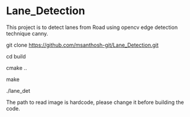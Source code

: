 # Lane_Detection
This project is to detect lanes from Road using opencv edge detection technique canny.

git clone https://github.com/msanthosh-git/Lane_Detection.git

cd build

cmake ..

make

./lane_det 

The path to read image is hardcode, please change it before building the code.